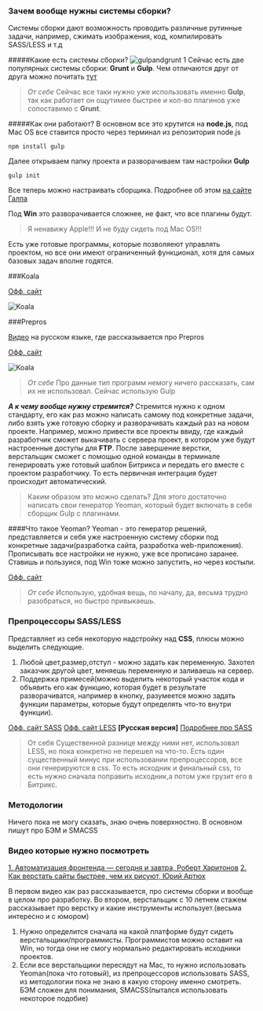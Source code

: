 ### Зачем вообще нужны системы сборки?

Системы сборки дают возможность проводить различные рутинные задачи, например, сжимать изображения, код, компилировать SASS/LESS и т.д

#####Какие есть системы сборки?
![gulpandgrunt](https://s3.amazonaws.com/media-p.slid.es/thumbnails/marcdix/ba8ebd/gulp.jpg)
1
Сейчас есть две популярных системы сборки: **Grunt** и **Gulp**.
Чем отличаются друг от друга можно почитать [тут](http://frontender.info/no-need-to-grunt-take-a-gulp-of-fresh-air/)

>*От себе*
Сейчас все таки нужно уже использовать именно **Gulp**, так как работает он ощутимее быстрее и кол-во плагинов уже сопоставимо с **Grunt**.

#####Как они работают?
В основном все это крутится на **node.js**, под Mac OS все ставится просто через терминал из репозитория node.js

`npm install gulp`

Далее открываем папку проекта и разворачиваем там настройки **Gulp**

`gulp init`

Все теперь можно настраивать сборщика. Подробнее об этом [на сайте Галпа](http://gulpjs.com/)

Под **Win** это разворачивается сложнее, не факт, что все плагины будут.

>Я ненавижу Apple!!! И не буду сидеть под Mac OS!!!

Есть уже готовые программы, которые позволяеют управлять проектом, но все они имеют ограниченный функционал, хотя для самых базовых задач вполне годятся. 


###Koala

[Офф. сайт](http://koala-app.com/) 

![Koala](http://koala-app.com/img/screenshot.png)

###Prepros

[Видео](http://www.youtube.com/watch?v=C1kJUnVHm1A) на русском языке, где рассказывается про Prepros

[Офф. сайт](http://alphapixels.com/prepros/) 

 ![Koala](http://alphapixels.com/prepros/static/img/prepros.jpg)

 >*От себе* 
 Про данные тип программ немогу ничего рассказать, сам их не использовал. Сейчас использую Gulp
 
 ***А к чему вообще нужну стремится?***
 Стремится нужно к одном стандарту, его как раз можно написать самому под конкретные задачи, либо взять уже готовую сборку и разворачивать каждый раз на новом проекте. Например, можно привести все проекты ввиду, где каждый разработчик сможет выкачивать с сервера проект, в котором уже будут настроенные доступы для **FTP**. После завершение верстки, верстальщик сможет с помощью одной команды в терминале генерировать уже готовый шаблон Битрикса и передать его вместе с проектом разработчику. То есть первичная интеграция будет происходит автоматический.

 >Каким образом это можно сделать?
 Для этого достаточно написать свои генератор Yeoman, который будет включать в себя сборщик Gulp c плагинами.
 
####Что такое Yeoman?
Yeoman - это генератор решений, представляется и себя уже настроенную систему сборки под конкретные задачи(разработка сайта, разработка web-приложения). Прописывать все настройки не нужно, уже все прописано заранее. Ставишь и пользуися, под Win тоже можно запустить, но через костыли.

[Офф. сайт](http://yeoman.io/)

>*От себе*
Использую, удобная вещь, по началу, да, весьма трудно разобраться, но быстро привыкаешь.

### Препроцессоры SASS/LESS

Представляет из себя некоторую надстройку над **CSS**, плюсы можно выделить следующие.

1. Любой цвет,размер,отступ - можно задать как переменную. Захотел заказчик другой цвет, меняешь переменную и заливаешь на сервер.
2. Поддержка примесей(можно выделить некоторый участок кода и объявить его как функцию, которая будет в результате разворачиватся, например в кнопку, разумеется можно задать функции параметры, которые будут определять что-то внутри функции).

[Офф. сайт SASS](http://frontender.info/why-sass/) 
[Офф. сайт LESS](http://www.lesscss.ru/) **[Русская версия]** 
[Подробнее про SASS](http://frontender.info/why-sass/)


>От себя
Существенной разнице между ними нет, использовал LESS, но пока конкретно не перешел на что-то. Есть один существенный минус при использовании препроцессоров, все они генерируются в css. То есть исходник и финальный css, то есть нужно сначала поправить исходник,а потом уже грузит его в Битрикс.

### Методологии
Ничего пока не могу сказать, знаю очень поверхностно. В основном пишут про БЭМ и SMACSS

### Видео которые нужно посмотреть

[1. Автоматизация фронтенда — сегодня и завтра, Роберт Харитонов](http://www.youtube.com/watch?v=Fe5fW-WtQSI)
[2. Как верстать сайты быстрее, чем их рисуют, Юрий Артюх](http://www.youtube.com/watch?v=tdRuZfZW99A)

В первом видео как раз рассказывается, про системы сборки и вообще в целом про разработку.
Во втором, верстальщик с 10 летнем стажем рассказывает про верстку и какие инструменты использует.(весьма интересно и с юмором)


1. Нужно определится сначала на какой платформе будут сидеть верстальщики/программисты. Программистов можно оставит на Win, но тогда они не смогу нормально редактировать исходники проектов.
2. Если все верстальщики пересядут на Mac, то нужно использовать Yeoman(пока что готовый), из препроцессоров использовать SASS, из методологии пока не знаю в какую сторону именно смотреть. БЭМ сложен для понимания, SMACSS(пытался использовать некоторое подобие)























